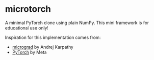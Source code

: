 # microtorch
A minimal PyTorch clone using plain NumPy. This mini framework is for educational use only!

Inspiration for this implementation comes from:
- [micrograd](https://github.com/karpathy/micrograd) by Andrej Karpathy
- [PyTorch](https://pytorch.org/) by Meta
